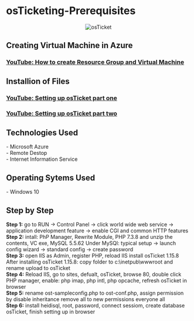 # osTicketing-Prerequisites
  <p align="center">
    <img src="https://i.imgur.com/Clzj7Xs.png" alt=osTicket logo"/>
    <h2> Creating Virtual Machine in Azure </h2>
    
  ### [YouTube: How to create Resource Group and Virtual Machine](https://www.youtube.com/watch?v=9o-BJx0hMEY&t=3s)
    
<h2>Installion of Files </h2>
 
  ### [YouTube: Setting up osTicket part one](https://www.youtube.com/watch?v=tuD_EZjzmFQ)<br>
  
  ### [YouTube: Setting up osTicket part two](https://www.youtube.com/watch?v=WB611i7A0YE)<br>

  <!---I apologies for my lisp and having to slpit the video tutorial in half--->
  
  <h2>Technologies Used</h2> 
  - Microsoft Azure <br>
  - Remote Destop <br>
  - Internet Information Service

  <h2>Operating Sytems Used</h2>
  - Windows 10
  <h2>Step by Step</h2>

<b>Step 1:</b> go to RUN -> Control Panel -> click world wide web service -> application development feature -> enable CGI and common HTTP features <br>
<b>Step 2:</b> intall: PhP Manager, Rewrite Module, PHP 7.3.8 and unzip the contents, VC exe, MySQL 5.5.62
Under MySQl: typical setup -> launch config wizard -> standard config -> create password <br>
<b>Step 3:</b>  open IIS as Admin, register PHP, reload IIS install osTicket 1.15.8 <br>
After installing osTicket 1.15.8: copy folder to c:\inetpub\wwwroot and rename upload to osTicket <br>
<b>Step 4:</b>  Reload IIS, go to sites, defualt, osTicket, browse 80, double click PHP manager, enable: php imap, php intl, php opcache, refresh osTicket in browser <br>
<b>Step 5:</b>  rename ost-sampleconfig.php to ost-conf.php, assign permission by disable inheritance remove all to new permissions everyone all <br>
<b>Step 6:</b> install heidisql, root, password, connect sessiom, create database osTicket, finish setting up in browser
